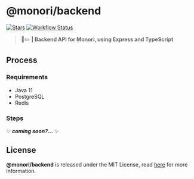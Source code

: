 # @monori/backend
[![Stars](https://img.shields.io/github/stars/monori-site/backend?style=flat-square)](https://github.com/monori-site/backend) [![Workflow Status](https://github.com/monori-site/backend/workflows/ESLint/badge.svg)](https://github.com/monori-site/backend/tree/master/.github/workflows)

> 👻✏️ **| Backend API for Monori, using Express and TypeScript**

## Process
### Requirements
- Java 11
- PostgreSQL
- Redis

### Steps
:sparkles: ***coming soon?...*** :sparkles:

## License
**@monori/backend** is released under the MIT License, read [here](/LICENSE) for more information.